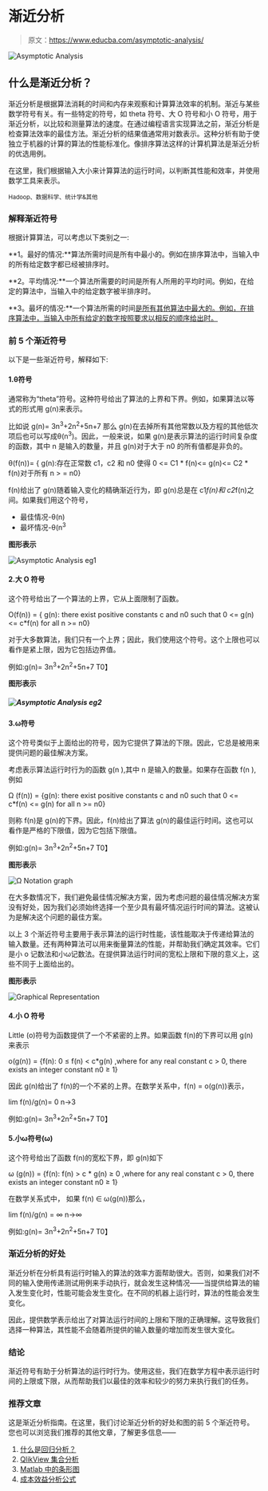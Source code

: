 # 渐近分析

> 原文：<https://www.educba.com/asymptotic-analysis/>

![Asymptotic Analysis](img/a065b46365e91ce4bd1259fca86673d9.png)



## 什么是渐近分析？

渐近分析是根据算法消耗的时间和内存来观察和计算算法效率的机制。渐近与某些数学符号有关。有一些特定的符号，如 theta 符号、大 O 符号和小 O 符号，用于渐近分析，以比较和测量算法的速度。在通过编程语言实现算法之前，渐近分析是检查算法效率的最佳方法。渐近分析的结果值通常用对数表示。这种分析有助于使独立于机器的计算的算法的性能标准化。像排序算法这样的计算机算法是渐近分析的优选用例。

在这里，我们根据输入大小来计算算法的运行时间，以判断其性能和效率，并使用数学工具来表示。

<small>Hadoop、数据科学、统计学&其他</small>

### 解释渐近符号

根据计算算法，可以考虑以下类别之一:

**1。最好的情况:**算法所需时间是所有中最小的。例如在排序算法中，当输入中的所有给定数字都已经被排序时。

**2。平均情况:**一个算法所需要的时间是所有人所用的平均时间。例如，在给定的算法中，当输入中的给定数字被半排序时。

**3。最坏的情况:**一个算法所需的时间[是所有其他算法中最大的。例如，在排序算法中，当输入中所有给定的数字按照要求以相反的顺序给出时。](https://www.educba.com/what-is-an-algorithm/)

### 前 5 个渐近符号

以下是一些渐近符号，解释如下:

#### 1.θ符号

通常称为“theta”符号。这种符号给出了算法的上界和下界。例如，如果算法以等式的形式用 g(n)来表示。

比如说 g(n)= 3n<sup>3</sup>+2n<sup>2</sup>+5n+7 那么 g(n)在去掉所有其他常数以及方程的其他低次项后也可以写成θ(n<sup>3</sup>)。因此，一般来说，如果 g(n)是表示算法的运行时间复杂度的函数，其中 n 是输入的数量，并且 g(n)对于大于 n0 的所有值都是非负的。

θ(f(n))= { g(n):存在正常数 c1，c2 和 n0 使得
0
<= C1 * f(n)<= g(n)<= C2 * f(n)对于所有 n > = n0}

f(n)给出了 g(n)随着输入变化的精确渐近行为，即 g(n)总是在 c1*f(n)和 c2*f(n)之间。如果我们用这个符号，

*   最佳情况-θ(n)
*   最坏情况-θ(n<sup>3</sup>

**图形表示**

![Asymptotic Analysis eg1](img/ddafa0b52bde223d863562d5e55089b4.png)



#### 2.大 O 符号

这个符号给出了一个算法的上界，它从上面限制了函数。

O(f(n)) = { g(n): there exist positive constants c and n0 such that
0 <= g(n) <= c*f(n) for all n >= n0}

对于大多数算法，我们只有一个上界；因此，我们使用这个符号。这个上限也可以看作是紧上限，因为它包括边界值。

例如:g(n)= 3n<sup>3</sup>+2n<sup>2</sup>+5n+7
T0】

**图形表示**

##### ![Asymptotic Analysis eg2](img/41733e504ce69e34024030f509505a2b.png)



#### 3.ω符号

这个符号类似于上面给出的符号，因为它提供了算法的下限。因此，它总是被用来提供问题的最佳解决方案。

考虑表示算法运行时行为的函数 g(n ),其中 n 是输入的数量。如果存在函数 f(n ),例如

Ω (f(n)) = {g(n): there exist positive constants c and n0 such that
0 <= c*f(n) <= g(n) for all n >= n0}

则称 f(n)是 g(n)的下界。因此，f(n)给出了算法 g(n)的最佳运行时间。这也可以看作是严格的下限值，因为它包括下限值。

例如:g(n)= 3n<sup>3</sup>+2n<sup>2</sup>+5n+7
T0】

**图形表示**

![Ω Notation graph](img/9457d86f3c940c4d2e7704f0f3531143.png)



在大多数情况下，我们避免最佳情况解决方案，因为考虑问题的最佳情况解决方案没有好处，因为我们必须始终选择一个至少具有最坏情况运行时间的算法。这被认为是解决这个问题的最佳方案。

以上 3 个渐近符号主要用于表示算法的运行时性能，该性能取决于传递给算法的输入数量。还有两种算法可以用来衡量算法的性能，并帮助我们确定其效率。它们是小 o 记数法和小ω记数法。在提供算法运行时间的宽松上限和下限的意义上，这些不同于上面给出的。

**图形表示**

![Graphical Representation](img/a5dd5b83d40068653dc2e8a718fb7371.png)



#### 4.小 O 符号

Little (o)符号为函数提供了一个不紧密的上界。如果函数 f(n)的下界可以用 g(n)来表示

o(g(n)) = {f(n): 0 ≤ f(n) < c*g(n) ,where for any real constant c > 0, there exists an integer constant n0 ≥ 1}

因此 g(n)给出了 f(n)的一个不紧的上界。在数学关系中，f(n) = o(g(n))表示，

lim f(n)/g(n)= 0
n→3

例如:g(n)= 3n<sup>3</sup>+2n<sup>2</sup>+5n+7
T0】

#### 5.小ω符号(ω)

这个符号给出了函数 f(n)的宽松下界，即 g(n)如下

ω (g(n)) = {f(n): f(n) > c * g(n) ≥ 0 ,where for any real constant c > 0, there exists an integer constant n0 ≥ 1}

在数学关系式中，
如果 f(n) ∈ ω(g(n))那么，

lim f(n)/g(n) = ∞
n→∞

例如:g(n)= 3n<sup>3</sup>+2n<sup>2</sup>+5n+7
T0】

### 渐近分析的好处

渐近分析在分析具有运行时输入的算法的效率方面帮助很大。否则，如果我们对不同的输入使用传递测试用例来手动执行，就会发生这种情况——当提供给算法的输入发生变化时，性能可能会发生变化。在不同的机器上运行时，算法的性能会发生变化。

因此，提供数学表示给出了对算法运行时间的上限和下限的正确理解。这导致我们选择一种算法，其性能不会随着所提供的输入数量的增加而发生很大变化。

### 结论

渐近符号有助于分析算法的运行时行为。使用这些，我们在数学方程中表示运行时间的上限或下限，从而帮助我们以最佳的效率和较少的努力来执行我们的任务。

### 推荐文章

这是渐近分析指南。在这里，我们讨论渐近分析的好处和图的前 5 个渐近符号。您也可以浏览我们推荐的其他文章，了解更多信息——

1.  [什么是回归分析？](https://www.educba.com/what-is-regression-analysis/)
2.  [QlikView 集合分析](https://www.educba.com/qlikview-set-analysis/)
3.  [Matlab 中的条形图](https://www.educba.com/bar-graph-in-matlab/)
4.  [成本效益分析公式](https://www.educba.com/cost-benefit-analysis-formula/)





